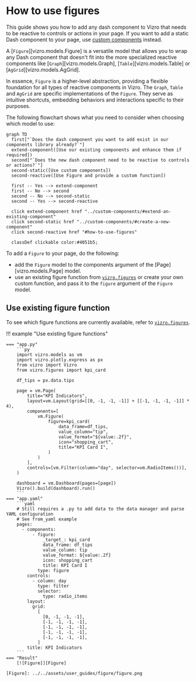 # How to use figures

This guide shows you how to add any dash component to Vizro that needs to be reactive to controls or actions in your page.
If you want to add a static Dash component to your page, use [custom components](custom-components.md) instead.

A [`Figure`][vizro.models.Figure] is a versatile model that allows you to wrap any Dash component that doesn't fit into the more specialized
reactive components like [`Graph`][vizro.models.Graph], [`Table`][vizro.models.Table] or [`AgGrid`][vizro.models.AgGrid].

In essence, `Figure` is a higher-level abstraction, providing a flexible foundation for all types of reactive components in Vizro.
The `Graph`, `Table` and `AgGrid` are specific implementations of the `Figure`. They serve as intuitive shortcuts,
embedding behaviors and interactions specific to their purposes.

The following flowchart shows what you need to consider when choosing which model to use:

``` mermaid
graph TD
  first["`Does the dash component you want to add exist in our components library already?`"]
  extend-component([Use our existing components and enhance them if required])
  second["`Does the new dash component need to be reactive to controls or actions?`"]
  second-static([Use custom components])
  second-reactive([Use Figure and provide a custom function])

  first -- Yes --> extend-component
  first -- No --> second
  second -- No --> second-static
  second -- Yes --> second-reactive

  click extend-component href "../custom-components/#extend-an-existing-component"
  click second-static href "../custom-components/#create-a-new-component"
  click second-reactive href "#how-to-use-figures"

  classDef clickable color:#4051b5;
```


To add a `Figure` to your page, do the following:

- add the `Figure` model to the components argument of the [Page][vizro.models.Page] model.
- use an existing figure function from [`vizro.figures`](../API-reference/figure-callables.md) or create your own custom function, and pass it to the `figure` argument of the `Figure` model.

## Use existing figure function
To see which figure functions are currently available, refer to [`vizro.figures`](../API-reference/figure-callables.md).

!!! example "Use existing figure functions"

    === "app.py"
        ```py
        import vizro.models as vm
        import vizro.plotly.express as px
        from vizro import Vizro
        from vizro.figures import kpi_card

        df_tips = px.data.tips

        page = vm.Page(
            title="KPI Indicators",
            layout=vm.Layout(grid=[[0, -1, -1, -1]] + [[-1, -1, -1, -1]] * 4),
            components=[
                vm.Figure(
                    figure=kpi_card(
                        data_frame=df_tips,
                        value_column="tip",
                        value_format="${value:.2f}",
                        icon="shopping_cart",
                        title="KPI Card I",
                    )
                )
            ],
            controls=[vm.Filter(column="day", selector=vm.RadioItems())],
        )

        dashboard = vm.Dashboard(pages=[page])
        Vizro().build(dashboard).run()
        ```
    === "app.yaml"
        ```yaml
        # Still requires a .py to add data to the data manager and parse YAML configuration
        # See from_yaml example
        pages:
          - components:
              - figure:
                  _target_: kpi_card
                  data_frame: df_tips
                  value_column: tip
                  value_format: ${value:.2f}
                  icon: shopping_cart
                  title: KPI Card I
                type: figure
            controls:
              - column: day
                type: filter
                selector:
                  type: radio_items
            layout:
              grid:
                [
                  [0, -1, -1, -1],
                  [-1, -1, -1, -1],
                  [-1, -1, -1, -1],
                  [-1, -1, -1, -1],
                  [-1, -1, -1, -1],
                ]
            title: KPI Indicators
        ```
    === "Result"
        [![Figure]][Figure]

    [Figure]: ../../assets/user_guides/figure/figure.png
